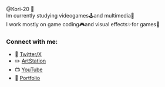 @Kori-20 :ice_cube: <br/>
Im currently studying videogames:joystick:and multimedia:movie_camera: <br/>
I work mostly on game coding:video_game:and visual effects:sparkles:for games👾 <br/>

### Connect with me:

- 🐤 [Twitter/X](https://twitter.com/KoriCoder)
- ✏️ [ArtStation](https://www.artstation.com/francisconeves5)
- 📺 [YouTube](https://www.youtube.com/@KoriNeves)
- 📑 [Portfolio](https://kori-20.github.io/)

<!---
Kori-20/Kori-20 is a ✨ special ✨ repository because its `README.md` (this file) appears on your GitHub profile.
You can click the Preview link to take a look at your changes.
--->
